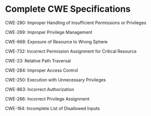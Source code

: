 

# Complete CWE Specifications

CWE-280: Improper Handling of Insufficient Permissions or Privileges 

CWE-269: Improper Privilege Management

CWE-668: Exposure of Resource to Wrong Sphere

CWE-732: Incorrect Permission Assignment for Critical Resource

CWE-23: Relative Path Traversal

CWE-284: Improper Access Control

CWE-250: Execution with Unnecessary Privileges

CWE-863: Incorrect Authorization

CWE-266: Incorrect Privilege Assignment

CWE-184: Incomplete List of Disallowed Inputs